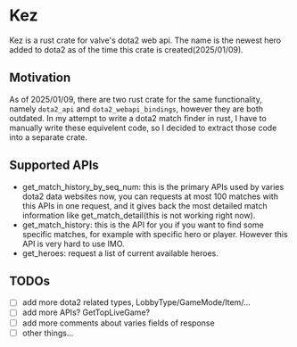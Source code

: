 # Kez

Kez is a rust crate for valve's dota2 web api. The name is the newest hero added to dota2 as of the time this crate is created(2025/01/09).

## Motivation

As of 2025/01/09, there are two rust crate for the same functionality, namely `dota2_api` and `dota2_webapi_bindings`, however they are both outdated. In my attempt to write a dota2 match finder in rust, I have to manually write these equivelent code, so I decided to extract those code into a separate crate.

## Supported APIs

 - get_match_history_by_seq_num: this is the primary APIs used by varies dota2 data websites now, you can requests at most 100 matches with this APIs in one request, and it gives back the most detailed match information like get_match_detail(this is not working right now).
 - get_match_history: this is the API for you if you want to find some specific matches, for example with specific hero or player. However this API is very hard to use IMO.
 - get_heroes: request a list of current available heroes.

 ## TODOs

  - [ ] add more dota2 related types, LobbyType/GameMode/Item/...
  - [ ] add more APIs? GetTopLiveGame?
  - [ ] add more comments about varies fields of response
  - [ ] other things...
